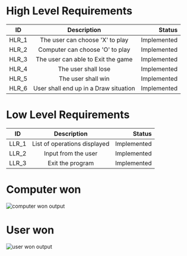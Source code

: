 # High Level Requirements
| ID   |      Description     |  Status |
|----------|:-------------:|------:|
| HLR_1 |    The user can choose 'X' to play  | Implemented  |
| HLR_2 |    Computer can choose 'O' to play  | Implemented  |
| HLR_3 |    The user can able to Exit the game | Implemented  |
| HLR_4 |    The user shall lose | Implemented  |
| HLR_5 |    The user shall win | Implemented  |
| HLR_6 |   User shall end up in a Draw situation | Implemented  |

# Low Level Requirements
| ID   |      Description     |  Status |
|----------|:-------------:|------:|
| LLR_1 |  List of operations displayed | Implemented  |
| LLR_2 |  Input from the user  | Implemented  |
| LLR_3 |  Exit the program  | Implemented  |

# Computer won
![computer won output](https://user-images.githubusercontent.com/94450629/143378365-c5b9b855-5932-419e-a573-3e469378e170.png)

# User won
![user won output](https://user-images.githubusercontent.com/94450629/143378388-5fcc5c7c-cdc1-46d9-816c-46edeaa9da2e.png)

